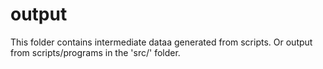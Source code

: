 # output

This folder contains intermediate dataa generated from scripts.
Or output from scripts/programs in the 'src/' folder.